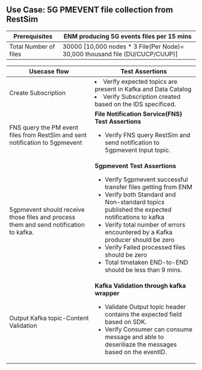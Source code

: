 ## Use Case: 5G PMEVENT file collection from RestSim 


|  Prerequisites        | 	ENM producing 5G events files  per 15 mins                                   |
|-----------------------|--------------------------------------------------------------------------------|
| Total Number of files |   30000 [10,000 nodes * 3 File(Per Node)= 30,000 thousand file (DU/CUCP/CUUP)] |


|        Usecase flow                    |               Test Assertions                |
|----------------------------------------|----------------------------------------------|
|Create Subscription   | <li>Verify expected topics are present in Kafka and Data Catalog</li><li> Verify Subscription created based on the IDS specificed.</li> |
| FNS query the PM event files from RestSim and sent notification to 5gpmevent | **File Notification Service(FNS) Test Assertions**<ul><li> Verify FNS query RestSim and send notification to 5gpmevent Input topic.</li></ul> |
|5gpmevent should receive those files and process them and send notification to kafka. |**5gpmevent Test Assertions**<ul><li>Verify 5gpmevent successful transfer files getting from ENM </li><li>Verify both Standard and Non-standard topics published the expected notifications to kafka</li><li>Verify total number of errors encountered by a Kafka producer should be zero</li><li>Verify Failed processed files should be zero</li><li>Total timetaken END-to-END should be less than 9 mins.</li></ul> |
| Output Kafka topic-Content Validation  |**Kafka Validation through kafka wrapper**<ul><li>Validate Output topic header contains the expected field based on SDK.</li><li>Verify Consumer can consume message and able to deseriliaze the messages based on the eventID.</li></ul>|
